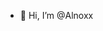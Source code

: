 - 👋 Hi, I’m @Alnoxx


<!---
Alnoxx/Alnoxx is a ✨ special ✨ repository because its `README.md` (this file) appears on your GitHub profile.
You can click the Preview link to take a look at your changes.
--->
